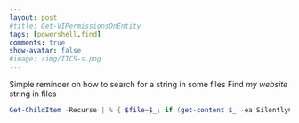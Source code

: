 ```yaml
---
layout: post
#title: Get-VIPermissionsOnEntity
tags: [powershell,find]
comments: true
show-avatar: false
#image: /img/ITCS-s.png
---
```


<!-- ### Find 'my website' string in files -->
Simple reminder on how to search for a string in some files
Find _my website_ string in files

~~~powershell
Get-ChildItem -Recurse | % { $file=$_; if (get-content $_ -ea SilentlyContinue| Select-String "my website") {$file.fullname}}
~~~
